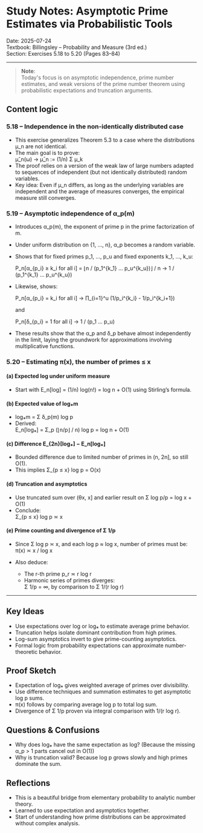 # Study Notes: Asymptotic Prime Estimates via Probabilistic Tools

Date: 2025-07-24  
Textbook: Billingsley – Probability and Measure (3rd ed.)  
Section: Exercises 5.18 to 5.20 (Pages 83–84)

---

> **Note**:  
> Today's focus is on asymptotic independence, prime number estimates, and weak versions of the prime number theorem using probabilistic expectations and truncation arguments.

## Content logic

### 5.18 – Independence in the non-identically distributed case

- This exercise generalizes Theorem 5.3 to a case where the distributions μ_n are not identical.
- The main goal is to prove:  
  μ̂_n(ω) → μ̄_n := (1/n) Σ μ_k
- The proof relies on a version of the weak law of large numbers adapted to sequences of independent (but not identically distributed) random variables.
- Key idea: Even if μ_n differs, as long as the underlying variables are independent and the average of measures converges, the empirical measure still converges.

### 5.19 – Asymptotic independence of α_p(m)

- Introduces α_p(m), the exponent of prime p in the prime factorization of m.
- Under uniform distribution on {1, ..., n}, α_p becomes a random variable.
- Shows that for fixed primes p_1, ..., p_u and fixed exponents k_1, ..., k_u:
  
  P_n[α_{p_i} ≥ k_i for all i] = ⌊n / (p_1^{k_1} ... p_u^{k_u})⌋ / n → 1 / (p_1^{k_1} ... p_u^{k_u})
  
- Likewise, shows:
  
  P_n[α_{p_i} = k_i for all i] → ∏_{i=1}^u (1/p_i^{k_i} - 1/p_i^{k_i+1})
  
  and
  
  P_n[δ_{p_i} = 1 for all i] → 1 / (p_1 ... p_u)

- These results show that the α_p and δ_p behave almost independently in the limit, laying the groundwork for approximations involving multiplicative functions.

### 5.20 – Estimating π(x), the number of primes ≤ x

#### (a) Expected log under uniform measure

- Start with E_n[log] = (1/n) log(n!) = log n + O(1) using Stirling’s formula.

#### (b) Expected value of log⁎m

- log⁎m = Σ δ_p(m) log p
- Derived:  
  E_n[log⁎] = Σ_p (⌊n/p⌋ / n) log p = log n + O(1)

#### (c) Difference E_{2n}[log⁎] − E_n[log⁎]

- Bounded difference due to limited number of primes in (n, 2n], so still O(1).
- This implies Σ_{p ≤ x} log p = O(x)

#### (d) Truncation and asymptotics

- Use truncated sum over (θx, x] and earlier result on Σ log p/p = log x + O(1)
- Conclude:  
  Σ_{p ≤ x} log p ≍ x

#### (e) Prime counting and divergence of Σ 1/p

- Since Σ log p ≍ x, and each log p ≈ log x, number of primes must be:  
  π(x) ≍ x / log x

- Also deduce:
  - The r-th prime p_r ≍ r log r
  - Harmonic series of primes diverges:  
    Σ 1/p = ∞, by comparison to Σ 1/(r log r)

---

## Key Ideas

- Use expectations over log or log⁎ to estimate average prime behavior.
- Truncation helps isolate dominant contribution from high primes.
- Log-sum asymptotics invert to give prime-counting asymptotics.
- Formal logic from probability expectations can approximate number-theoretic behavior.

## Proof Sketch

- Expectation of log⁎ gives weighted average of primes over divisibility.
- Use difference techniques and summation estimates to get asymptotic log p sums.
- π(x) follows by comparing average log p to total log sum.
- Divergence of Σ 1/p proven via integral comparison with 1/(r log r).

## Questions & Confusions

- Why does log⁎ have the same expectation as log? (Because the missing α_p > 1 parts cancel out in O(1))
- Why is truncation valid? Because log p grows slowly and high primes dominate the sum.

## Reflections

- This is a beautiful bridge from elementary probability to analytic number theory.
- Learned to use expectation and asymptotics together.
- Start of understanding how prime distributions can be approximated without complex analysis.

